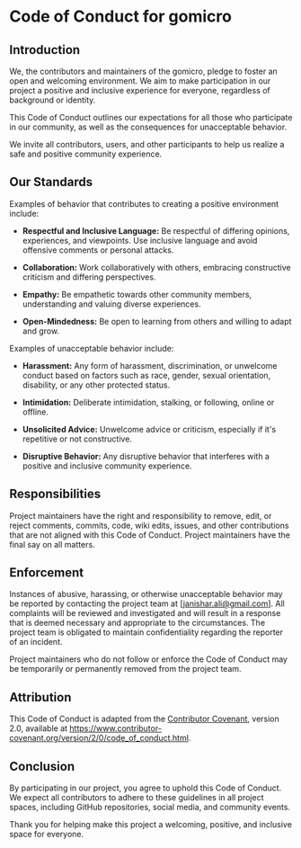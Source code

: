 # Code of Conduct for gomicro

## Introduction

We, the contributors and maintainers of the gomicro, pledge to foster an open and welcoming environment. We aim to make participation in our project a positive and inclusive experience for everyone, regardless of background or identity.

This Code of Conduct outlines our expectations for all those who participate in our community, as well as the consequences for unacceptable behavior.

We invite all contributors, users, and other participants to help us realize a safe and positive community experience.

## Our Standards

Examples of behavior that contributes to creating a positive environment include:

- **Respectful and Inclusive Language:** Be respectful of differing opinions, experiences, and viewpoints. Use inclusive language and avoid offensive comments or personal attacks.

- **Collaboration:** Work collaboratively with others, embracing constructive criticism and differing perspectives.

- **Empathy:** Be empathetic towards other community members, understanding and valuing diverse experiences.

- **Open-Mindedness:** Be open to learning from others and willing to adapt and grow.

Examples of unacceptable behavior include:

- **Harassment:** Any form of harassment, discrimination, or unwelcome conduct based on factors such as race, gender, sexual orientation, disability, or any other protected status.

- **Intimidation:** Deliberate intimidation, stalking, or following, online or offline.

- **Unsolicited Advice:** Unwelcome advice or criticism, especially if it's repetitive or not constructive.

- **Disruptive Behavior:** Any disruptive behavior that interferes with a positive and inclusive community experience.

## Responsibilities

Project maintainers have the right and responsibility to remove, edit, or reject comments, commits, code, wiki edits, issues, and other contributions that are not aligned with this Code of Conduct. Project maintainers have the final say on all matters.

## Enforcement

Instances of abusive, harassing, or otherwise unacceptable behavior may be reported by contacting the project team at [janishar.ali@gmail.com]. All complaints will be reviewed and investigated and will result in a response that is deemed necessary and appropriate to the circumstances. The project team is obligated to maintain confidentiality regarding the reporter of an incident.

Project maintainers who do not follow or enforce the Code of Conduct may be temporarily or permanently removed from the project team.

## Attribution

This Code of Conduct is adapted from the [Contributor Covenant](https://www.contributor-covenant.org), version 2.0, available at https://www.contributor-covenant.org/version/2/0/code_of_conduct.html.

## Conclusion

By participating in our project, you agree to uphold this Code of Conduct. We expect all contributors to adhere to these guidelines in all project spaces, including GitHub repositories, social media, and community events.

Thank you for helping make this project a welcoming, positive, and inclusive space for everyone.
